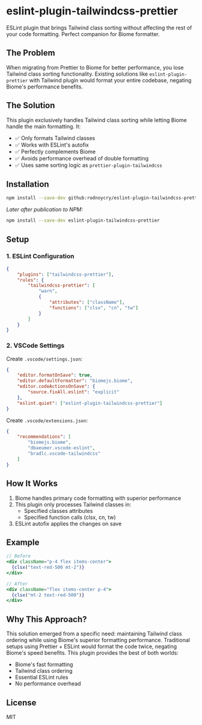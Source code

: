 # eslint-plugin-tailwindcss-prettier

ESLint plugin that brings Tailwind class sorting without affecting the rest of your code formatting. Perfect companion for Biome formatter.

## The Problem

When migrating from Prettier to Biome for better performance, you lose Tailwind class sorting functionality. Existing solutions like `eslint-plugin-prettier` with Tailwind plugin would format your entire codebase, negating Biome's performance benefits.

## The Solution

This plugin exclusively handles Tailwind class sorting while letting Biome handle the main formatting. It:

-   ✅ Only formats Tailwind classes
-   ✅ Works with ESLint's autofix
-   ✅ Perfectly complements Biome
-   ✅ Avoids performance overhead of double formatting
-   ✅ Uses same sorting logic as `prettier-plugin-tailwindcss`

## Installation

```bash
npm install --save-dev github:rodnoycry/eslint-plugin-tailwindcss-prettier
```

_Later after publication to NPM:_

```bash
npm install --save-dev eslint-plugin-tailwindcss-prettier
```

## Setup

### 1. ESLint Configuration

```json
{
    "plugins": ["tailwindcss-prettier"],
    "rules": {
        "tailwindcss-prettier": [
            "warn",
            {
                "attributes": ["className"],
                "functions": ["clsx", "cn", "tw"]
            }
        ]
    }
}
```

### 2. VSCode Settings

Create `.vscode/settings.json`:

```json
{
    "editor.formatOnSave": true,
    "editor.defaultFormatter": "biomejs.biome",
    "editor.codeActionsOnSave": {
        "source.fixAll.eslint": "explicit"
    },
    "eslint.quiet": ["eslint-plugin-tailwindcss-prettier"]
}
```

Create `.vscode/extensions.json`:

```json
{
    "recommendations": [
        "biomejs.biome",
        "dbaeumer.vscode-eslint",
        "bradlc.vscode-tailwindcss"
    ]
}
```

## How It Works

1. Biome handles primary code formatting with superior performance
2. This plugin only processes Tailwind classes in:
    - Specified classes attributes
    - Specified function calls (clsx, cn, tw)
3. ESLint autofix applies the changes on save

## Example

```jsx
// Before
<div className="p-4 flex items-center">
  {clsx("text-red-500 mt-2")}
</div>

// After
<div className="flex items-center p-4">
  {clsx("mt-2 text-red-500")}
</div>
```

## Why This Approach?

This solution emerged from a specific need: maintaining Tailwind class ordering while using Biome's superior formatting performance. Traditional setups using Prettier + ESLint would format the code twice, negating Biome's speed benefits. This plugin provides the best of both worlds:

-   Biome's fast formatting
-   Tailwind class ordering
-   Essential ESLint rules
-   No performance overhead

## License

MIT
